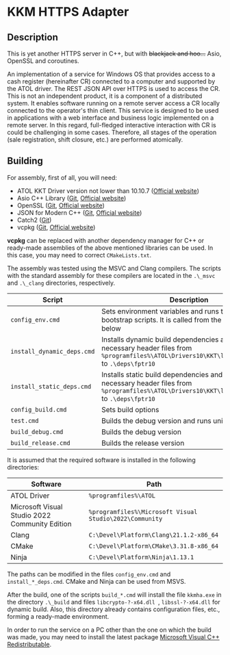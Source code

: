 # KKM HTTPS Adapter

## Description

This is yet another HTTPS server in C++, but with ~~blackjack and hoo...~~ Asio, OpenSSL and coroutines.

An implementation of a service for Windows OS that provides access to a cash register (hereinafter CR) connected to
a computer and supported by the ATOL driver. The REST JSON API over HTTPS is used to access the CR. This is not an
independent product, it is a component of a distributed system. It enables software running on a remote server access
a CR locally connected to the operator's thin client. This service is designed to be used in applications with a web
interface and business logic implemented on a remote server. In this regard, full-fledged interactive interaction with
CR is could be challenging in some cases. Therefore, all stages of the operation (sale registration, shift closure,
etc.) are performed atomically.

## Building

For assembly, first of all, you will need:
- ATOL KKT Driver version not lower than 10.10.7 ([Official website](http://fs.atol.ru/))
- Asio C++ Library ([Git](https://github.com/chriskohlhoff/asio), [Official website](https://think-async.com/Asio/))
- OpenSSL ([Git](https://github.com/openssl/openssl), [Official website](https://www.openssl.org/))
- JSON for Modern C++ ([Git](https://github.com/nlohmann/json), [Official website](https://json.nlohmann.me/))
- Catch2 ([Git](https://github.com/catchorg/Catch2))
- vcpkg ([Git](https://github.com/microsoft/vcpkg), [Official website](https://learn.microsoft.com/en-us/vcpkg/))

**vcpkg** can be replaced with another dependency manager for C++ or ready-made assemblies of the above mentioned
libraries can be used. In this case, you may need to correct `CMakeLists.txt`.

The assembly was tested using the MSVC and Clang compilers. The scripts with the standard assembly for these compilers
are located in the `.\_msvc` and `.\_clang` directories, respectively.

| Script                     | Description                                                                                                                                            |
|----------------------------|--------------------------------------------------------------------------------------------------------------------------------------------------------|
| `config_env.cmd`           | Sets environment variables and runs the necessary bootstrap scripts. It is called from the scripts listed below                                        |
| `install_dynamic_deps.cmd` | Installs dynamic build dependencies and copies the necessary header files from `%programfiles%\ATOL\Drivers10\KKT\langs\cpp\fptr10` to `.\deps\fptr10` |
| `install_static_deps.cmd`  | Installs static build dependencies and copies the necessary header files from `%programfiles%\ATOL\Drivers10\KKT\langs\cpp\fptr10` to `.\deps\fptr10`  |
| `config_build.cmd`         | Sets build options                                                                                                                                     |
| `test.cmd`                 | Builds the debug version and runs unit tests                                                                                                           |
| `build_debug.cmd`          | Builds the debug version                                                                                                                               |
| `build_release.cmd`        | Builds the release version                                                                                                                             |

It is assumed that the required software is installed in the following directories:

| Software                                       | Path                                                    |
|------------------------------------------------|---------------------------------------------------------|
| ATOL Driver                                    | `%programfiles%\ATOL`                                   |
| Microsoft Visual Studio 2022 Community Edition | `%programfiles%\Microsoft Visual Studio\2022\Community` |
| Clang                                          | `C:\Devel\Platform\Clang\21.1.2-x86_64`                 |
| CMake                                          | `C:\Devel\Platform\CMake\3.31.8-x86_64`                 |
| Ninja                                          | `C:\Devel\Platform\Ninja\1.13.1`                        |

The paths can be modified in the files `config_env.cmd` and `install_*_deps.cmd`. CMake and Ninja can be used from MSVS.

After the build, one of the scripts `build_*.cmd` will install the file `kkmha.exe` in the directory `.\_build` and
files `libcrypto-?-x64.dll `, `libssl-?-x64.dll` for dynamic build. Also, this directory already contains configuration
files, etc., forming a ready-made environment.

In order to run the service on a PC other than the one on which the build was made, you may need to install the latest
package [Microsoft Visual C++ Redistributable](https://learn.microsoft.com/en-us/cpp/windows/latest-supported-vc-redist?view=msvc-170).
